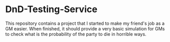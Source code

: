 # DnD-Testing-Service
This repository contains a project that I started to make my friend's job as a GM easier.
When finished, it should provide a very basic simulation for GMs to check what is the probability of the party to die in horrible ways.
